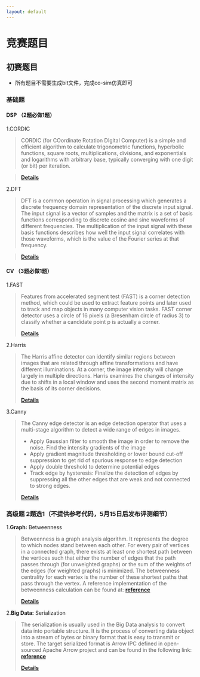```yaml
---
layout: default
---
```


# 竞赛题目

## **初赛题目**
- 所有题目不需要生成bit文件，完成co-sim仿真即可

### 基础题 

#### DSP （2题必做1题）

1.CORDIC

  > CORDIC (for COordinate Rotation DIgital Computer) is a simple and efficient algorithm to calculate trigonometric functions, hyperbolic functions, square roots, multiplications, divisions, and exponentials and logarithms with arbitrary base, typically converging with one digit (or bit) per iteration.

  >
  > [**Details**](https://github.com/xupsh/ccc/tree/main/problems/cordic)


2.DFT

  > DFT is a common operation in signal processing which generates a discrete frequency domain representation of the discrete input signal. The input signal is a vector of samples and the matrix is a set of basis functions corresponding to discrete cosine and sine waveforms of different frequencies. The multiplication of the input signal with these basis functions describes how well the input signal correlates with those waveforms, which is the value of the Fourier series at that frequency.


  >
  > [**Details**](https://github.com/xupsh/ccc/tree/main/problems/DFT)

#### CV （3题必做1题）

1.FAST

  > Features from accelerated segment test (FAST) is a corner detection method, which could be used to extract feature points and later used to track and map objects in many computer vision tasks. FAST corner detector uses a circle of 16 pixels (a Bresenham circle of radius 3) to classify whether a candidate point p is actually a corner. 
  >
  > [**Details**](https://github.com/xupsh/ccc/tree/main/problems/fast)

2.Harris

  > The Harris affine detector can identify similar regions between images that are related through affine transformations and have different illuminations. At a corner, the image intensity will change largely in multiple directions. Harris examines the changes of intensity due to shifts in a local window and uses the second moment matrix as the basis of its corner decisions.
  >
  > [**Details**](https://github.com/xupsh/ccc/tree/main/problems/harris)

3.Canny

  > The Canny edge detector is an edge detection operator that uses a multi-stage algorithm to detect a wide range of edges in images. 
  > + Apply Gaussian filter to smooth the image in order to remove the noise. Find the intensity gradients of the image
  > + Apply gradient magnitude thresholding or lower bound cut-off suppression to get rid of spurious response to edge detection
  > + Apply double threshold to determine potential edges
  > + Track edge by hysteresis: Finalize the detection of edges by suppressing all the other edges that are weak and not connected to strong edges.
  >
  > [**Details**](https://github.com/xupsh/ccc/tree/main/problems/canny)


### 高级题 2题选1（不提供参考代码，5月15日后发布评测细节）

1.**Graph:** Betweenness
  
  > Betweenness is a graph analysis algorithm. It represents the degree to which nodes stand between each other. For every pair of vertices in a connected graph, there exists at least one shortest path between the vertices such that either the number of edges that the path passes through (for unweighted graphs) or the sum of the weights of the edges (for weighted graphs) is minimized. The betweenness centrality for each vertex is the number of these shortest paths that pass through the vertex.
  > A reference implementation of the betweenness calculation can be found at: [**reference**](https://gitenterprise.xilinx.com/qianqiao/ccc2021/blob/main/problems/betweenness/test.cpp#L84)
  >
  > [**Details**](https://github.com/xupsh/ccc/tree/main/problems/betweenness)

2.**Big Data:** Serialization

  > The serialization is usually used in the Big Data analysis to convert data into portable structure. It is the process of converting data object into a stream of bytes or binary format that is easy to transmit or store. The target serialized format is Arrow IPC defined in open-sourced Apache Arrow project and can be found in the following link: [**reference**](https://github.com/apache/arrow/blob/master/docs/source/format/Columnar.rst#serialization-and-interprocess-communication-ipc)
  >
  > [**Details**](https://github.com/xupsh/ccc/tree/main/problems/serialization)



<!--

!-->  

